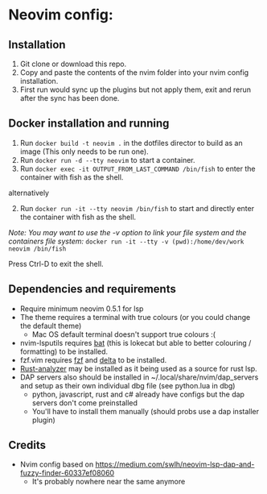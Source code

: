 # Neovim config:

## Installation
1. Git clone or download this repo.
2. Copy and paste the contents of the nvim folder into your nvim config installation.
3. First run would sync up the plugins but not apply them, exit and rerun after the sync has been done.

## Docker installation and running
1. Run `docker build -t neovim .` in the dotfiles director to build as an image (This only needs to be run one).
2. Run `docker run -d --tty neovim` to start a container.
3. Run `docker exec -it OUTPUT_FROM_LAST_COMMAND /bin/fish` to enter the container with fish as the shell.

alternatively

2. Run `docker run -it --tty neovim /bin/fish` to start and directly enter the container with fish as the shell.

*Note: You may want to use the -v option to link your file system and the containers file system:* `docker run -it --tty -v (pwd):/home/dev/work neovim /bin/fish`

Press Ctrl-D to exit the shell.

## Dependencies and requirements
- Require minimum neovim 0.5.1 for lsp
- The theme requires a terminal with true colours (or you could change the default theme)
    - Mac OS default terminal doesn't support true colours :(
- nvim-lsputils requires [bat](https://github.com/sharkdp/bat) (this is lokecat but able to better colouring / formatting) to be installed.
- fzf.vim requires [fzf](https://github.com/junegunn/fzf) and [delta](https://github.com/dandavison/delta) to be installed.
- [Rust-analyzer](https://rust-analyzer.github.io/) may be installed as it being used as a source for rust lsp.
- DAP servers also should be installed in ~/.local/share/nvim/dap_servers and setup as their own individual dbg file (see python.lua in dbg)
    - python, javascript, rust and c# already have configs but the dap servers don't come preinstalled
	- You'll have to install them manually (should probs use a dap installer plugin)

## Credits
- Nvim config based on https://medium.com/swlh/neovim-lsp-dap-and-fuzzy-finder-60337ef08060
    - It's probably nowhere near the same anymore
